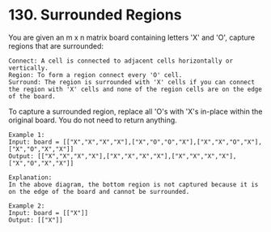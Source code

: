 # 130. Surrounded Regions

You are given an m x n matrix board containing letters 'X' and 'O', capture regions that are surrounded:

    Connect: A cell is connected to adjacent cells horizontally or vertically.
    Region: To form a region connect every 'O' cell.
    Surround: The region is surrounded with 'X' cells if you can connect the region with 'X' cells and none of the region cells are on the edge of the board.

To capture a surrounded region, replace all 'O's with 'X's in-place within the original board. You do not need to return anything.

```
Example 1:
Input: board = [["X","X","X","X"],["X","O","O","X"],["X","X","O","X"],["X","O","X","X"]]
Output: [["X","X","X","X"],["X","X","X","X"],["X","X","X","X"],["X","O","X","X"]]

Explanation:
In the above diagram, the bottom region is not captured because it is on the edge of the board and cannot be surrounded.

Example 2:
Input: board = [["X"]]
Output: [["X"]]
```